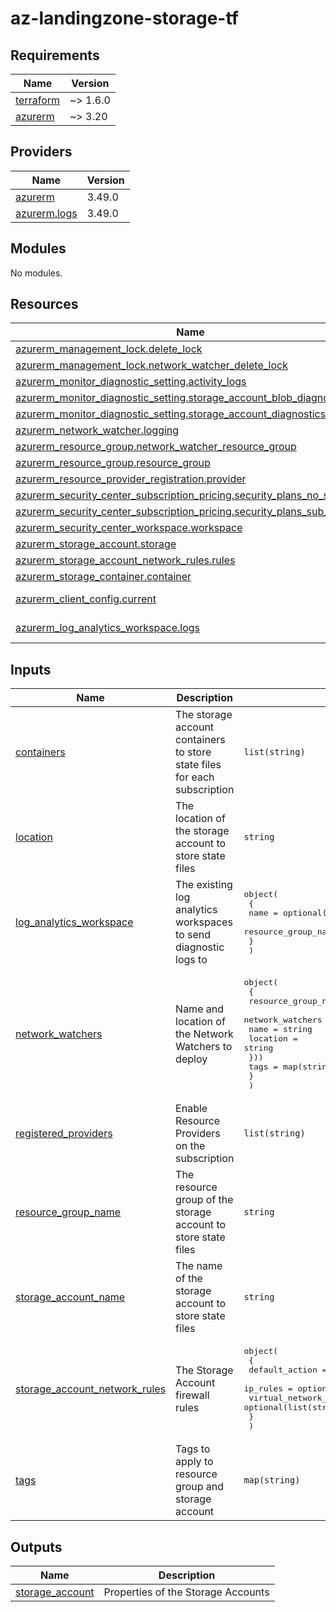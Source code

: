 # az-landingzone-storage-tf

<!-- BEGIN_TF_DOCS -->
## Requirements

| Name | Version |
|------|---------|
| <a name="requirement_terraform"></a> [terraform](#requirement\_terraform) | ~> 1.6.0 |
| <a name="requirement_azurerm"></a> [azurerm](#requirement\_azurerm) | ~> 3.20 |

## Providers

| Name | Version |
|------|---------|
| <a name="provider_azurerm"></a> [azurerm](#provider\_azurerm) | 3.49.0 |
| <a name="provider_azurerm.logs"></a> [azurerm.logs](#provider\_azurerm.logs) | 3.49.0 |

## Modules

No modules.

## Resources

| Name | Type |
|------|------|
| [azurerm_management_lock.delete_lock](https://registry.terraform.io/providers/hashicorp/azurerm/latest/docs/resources/management_lock) | resource |
| [azurerm_management_lock.network_watcher_delete_lock](https://registry.terraform.io/providers/hashicorp/azurerm/latest/docs/resources/management_lock) | resource |
| [azurerm_monitor_diagnostic_setting.activity_logs](https://registry.terraform.io/providers/hashicorp/azurerm/latest/docs/resources/monitor_diagnostic_setting) | resource |
| [azurerm_monitor_diagnostic_setting.storage_account_blob_diagnostics](https://registry.terraform.io/providers/hashicorp/azurerm/latest/docs/resources/monitor_diagnostic_setting) | resource |
| [azurerm_monitor_diagnostic_setting.storage_account_diagnostics](https://registry.terraform.io/providers/hashicorp/azurerm/latest/docs/resources/monitor_diagnostic_setting) | resource |
| [azurerm_network_watcher.logging](https://registry.terraform.io/providers/hashicorp/azurerm/latest/docs/resources/network_watcher) | resource |
| [azurerm_resource_group.network_watcher_resource_group](https://registry.terraform.io/providers/hashicorp/azurerm/latest/docs/resources/resource_group) | resource |
| [azurerm_resource_group.resource_group](https://registry.terraform.io/providers/hashicorp/azurerm/latest/docs/resources/resource_group) | resource |
| [azurerm_resource_provider_registration.provider](https://registry.terraform.io/providers/hashicorp/azurerm/latest/docs/resources/resource_provider_registration) | resource |
| [azurerm_security_center_subscription_pricing.security_plans_no_sub_plan](https://registry.terraform.io/providers/hashicorp/azurerm/latest/docs/resources/security_center_subscription_pricing) | resource |
| [azurerm_security_center_subscription_pricing.security_plans_sub_plan](https://registry.terraform.io/providers/hashicorp/azurerm/latest/docs/resources/security_center_subscription_pricing) | resource |
| [azurerm_security_center_workspace.workspace](https://registry.terraform.io/providers/hashicorp/azurerm/latest/docs/resources/security_center_workspace) | resource |
| [azurerm_storage_account.storage](https://registry.terraform.io/providers/hashicorp/azurerm/latest/docs/resources/storage_account) | resource |
| [azurerm_storage_account_network_rules.rules](https://registry.terraform.io/providers/hashicorp/azurerm/latest/docs/resources/storage_account_network_rules) | resource |
| [azurerm_storage_container.container](https://registry.terraform.io/providers/hashicorp/azurerm/latest/docs/resources/storage_container) | resource |
| [azurerm_client_config.current](https://registry.terraform.io/providers/hashicorp/azurerm/latest/docs/data-sources/client_config) | data source |
| [azurerm_log_analytics_workspace.logs](https://registry.terraform.io/providers/hashicorp/azurerm/latest/docs/data-sources/log_analytics_workspace) | data source |

## Inputs

| Name | Description | Type | Default | Required |
|------|-------------|------|---------|:--------:|
| <a name="input_containers"></a> [containers](#input\_containers) | The storage account containers to store state files for each subscription | `list(string)` | n/a | yes |
| <a name="input_location"></a> [location](#input\_location) | The location of the storage account to store state files | `string` | n/a | yes |
| <a name="input_log_analytics_workspace"></a> [log\_analytics\_workspace](#input\_log\_analytics\_workspace) | The existing log analytics workspaces to send diagnostic logs to | <pre>object(<br>    {<br>      name                = optional(string)<br>      resource_group_name = optional(string)<br>    }<br>  )</pre> | `{}` | no |
| <a name="input_network_watchers"></a> [network\_watchers](#input\_network\_watchers) | Name and location of the Network Watchers to deploy | <pre>object(<br>    {<br>      resource_group_name = string<br>      network_watchers = map(object({<br>        name     = string<br>        location = string<br>      }))<br>      tags = map(string)<br>    }<br>  )</pre> | n/a | yes |
| <a name="input_registered_providers"></a> [registered\_providers](#input\_registered\_providers) | Enable Resource Providers on the subscription | `list(string)` | `[]` | no |
| <a name="input_resource_group_name"></a> [resource\_group\_name](#input\_resource\_group\_name) | The resource group of the storage account to store state files | `string` | n/a | yes |
| <a name="input_storage_account_name"></a> [storage\_account\_name](#input\_storage\_account\_name) | The name of the storage account to store state files | `string` | n/a | yes |
| <a name="input_storage_account_network_rules"></a> [storage\_account\_network\_rules](#input\_storage\_account\_network\_rules) | The Storage Account firewall rules | <pre>object(<br>    {<br>      default_action             = optional(string, "Deny")<br>      ip_rules                   = optional(list(string), [])<br>      virtual_network_subnet_ids = optional(list(string), [])<br>    }<br>  )</pre> | `{}` | no |
| <a name="input_tags"></a> [tags](#input\_tags) | Tags to apply to resource group and storage account | `map(string)` | n/a | yes |

## Outputs

| Name | Description |
|------|-------------|
| <a name="output_storage_account"></a> [storage\_account](#output\_storage\_account) | Properties of the Storage Accounts |
<!-- END_TF_DOCS -->
